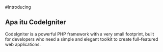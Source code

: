 #Introducing

## Apa itu CodeIgniter

CodeIgniter is a powerful PHP framework with a very small footprint, built for developers who need a simple and elegant toolkit to create full-featured web applications.